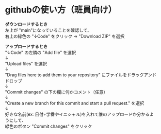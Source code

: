 # githubの使い方（班員向け）

**ダウンロードするとき**  
左上が "main"になっていることを確認して、  
右上の緑色の "↓Code" をクリック → "Download ZIP" を選択  

**アップロードするとき**  
"↓Code" の左隣の "Add file" を選択  
↓  
"Upload files" を選択  
↓  
"Drag files here to add them to your repository" にファイルをドラッグアンドドロップ  
↓  
"Commit changes" の下の欄に何かコメント（任意）  
↓  
"Create a new branch for this commit and start a pull request." を選択  
↓  
好きな名前(ex: 日付+学番やイニシャル)を入れて誰のアップロードか分かるようにして、  
緑色のボタン "Commit changes" をクリック